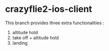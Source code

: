 # crazyflie2-ios-client

This branch provides three extra functionalities :
<ol>
<li> altitude hold 
<li> take off + altitude hold 
<li> landing
